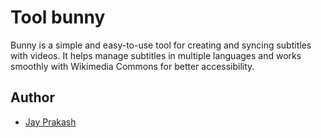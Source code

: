 # Tool bunny

Bunny is a simple and easy-to-use tool for creating and syncing subtitles with videos. It helps manage subtitles in multiple languages and works smoothly with Wikimedia Commons for better accessibility.


## Author
* [Jay Prakash](https://meta.wikimedia.org/wiki/User:Jayprakash12345)
